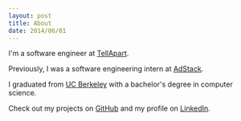 ```yaml
---
layout: post
title: About
date: 2014/06/01
---
```


I'm a software engineer at [TellApart](http://www.tellapart.com/).

Previously, I was a software engineering intern at
[AdStack](http://adstack.com/).

I graduated from [UC Berkeley](http://berkeley.edu/) with a bachelor's degree in
computer science.

Check out my projects on [GitHub](https://github.com/nkouevda) and my profile on
[LinkedIn](https://www.linkedin.com/in/nkouevda).
